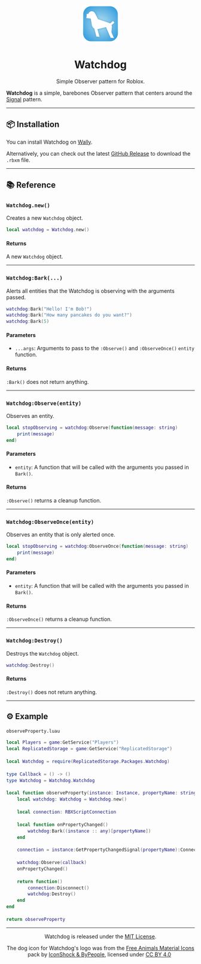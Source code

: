<p align="center">
<p align="center">
	<img src="images/logo.svg" alt="Logo" width=20% height=20%>
</p>
<h1 align="center"> <b>Watchdog</b> </h1>
<p align = "center">Simple Observer pattern for Roblox.</p>
</p>

**Watchdog** is a simple, barebones Observer pattern that centers around the [Signal](https://sleitnick.github.io/RbxUtil/api/Signal/) pattern.

---

## 📦 Installation

You can install Watchdog on [Wally](https://wally.run/package/tracyspells/watchdog).

Alternatively, you can check out the latest [GitHub Release](https://github.com/tracyspells/watchdog/releases) to download the `.rbxm` file.

---

## 📚 Reference

### `Watchdog.new()`

Creates a new `Watchdog` object.

```lua
local watchdog = Watchdog.new()
```

#### Returns

A new `Watchdog` object.

---
### `Watchdog:Bark(...)`

Alerts all entities that the Watchdog is observing with the arguments passed.


```lua
watchdog:Bark("Hello! I'm Bob!")
watchdog:Bark("How many pancakes do you want?")
watchdog:Bark(5)
```

#### Parameters

- `...args`: Arguments to pass to the `:Observe()` and `:ObserveOnce()` `entity` function.

#### Returns

`:Bark()` does not return anything.

---

### `Watchdog:Observe(entity)`

Observes an entity.

```lua
local stopObserving = watchdog:Observe(function(message: string)
    print(message)
end)
```

#### Parameters

- `entity`: A function that will be called with the arguments you passed in `Bark()`.

#### Returns

`:Observe()` returns a cleanup function.

---

### `Watchdog:ObserveOnce(entity)`

Observes an entity that is only alerted once.

```lua
local stopObserving = watchdog:ObserveOnce(function(message: string)
    print(message)
end)
```

#### Parameters

- `entity`: A function that will be called with the arguments you passed in `Bark()`.

#### Returns

`:ObserveOnce()` returns a cleanup function.

---

### `Watchdog:Destroy()`

Destroys the `Watchdog` object.

```lua
watchdog:Destroy()
```

#### Returns

`:Destroy()`  does not return anything.

---

## ⚙️ Example

`observeProperty.luau`
```lua
local Players = game:GetService("Players")
local ReplicatedStorage = game:GetService("ReplicatedStorage")

local Watchdog = require(ReplicatedStorage.Packages.Watchdog)

type Callback = () -> ()
type Watchdog = Watchdog.Watchdog

local function observeProperty(instance: Instance, propertyName: string, callback: (value: any) -> ()): Callback
	local watchdog: Watchdog = Watchdog.new()
	
	local connection: RBXScriptConnection
	
	local function onPropertyChanged()
		watchdog:Bark((instance :: any)[propertyName])
	end
	
	connection = instance:GetPropertyChangedSignal(propertyName):Connect(onPropertyChanged)
	
	watchdog:Observe(callback)
	onPropertyChanged()
	
	return function()
		connection:Disconnect()
		watchdog:Destroy()
	end
end

return observeProperty
```

---

<p align="center">
Watchdog is released under the <a href="LICENSE.md">MIT License</a>.
</p>

<p align="center" xmlns:cc="http://creativecommons.org/ns#" xmlns:dct="http://purl.org/dc/terms/">
The dog icon for Watchdog's logo was from the 
<a property="dct:title" rel="cc:attributionURL" href="https://www.iconshock.com/material-design-icons/animals-icons/">Free Animals Material Icons</a> pack by <a rel="cc:attributionURL dct:creator" property="cc:attributionName" href="https://www.iconshock.com/">IconShock & ByPeople</a>, licensed under <a href="https://creativecommons.org/licenses/by/4.0/?ref=chooser-v1" target="_blank" rel="license noopener noreferrer" style="display:inline-block;">CC BY 4.0<img style="height:22px!important;margin-left:3px;vertical-align:text-bottom;" src="https://mirrors.creativecommons.org/presskit/icons/cc.svg?ref=chooser-v1" alt=""><img style="height:22px!important;margin-left:3px;vertical-align:text-bottom;" src="https://mirrors.creativecommons.org/presskit/icons/by.svg?ref=chooser-v1" alt=""></a>
</p>
